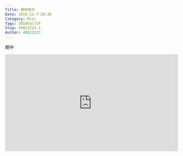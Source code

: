 ```yaml
---
Title: 期中影片
Date: 2019-11-7-20:36
Category: Misc
Tags: 2018FallCP
Slug: 40823223-1
Author: 40823223
---
```

期中

<!-- PELICAN_END_SUMMARY -->

<iframe width="560" height="315" src="https://www.youtube.com/embed/x8s-CjjPZwE" frameborder="0" allow="accelerometer; autoplay; encrypted-media; gyroscope; picture-in-picture" allowfullscreen></iframe>